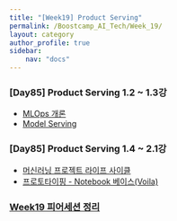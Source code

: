 ```yaml
---
title: "[Week19] Product Serving"
permalink: /Boostcamp_AI_Tech/Week_19/
layout: category
author_profile: true
sidebar:
    nav: "docs"
---
```


### [Day85] Product Serving 1.2 ~ 1.3강

- [MLOps 개론]({{site.url}}/boostcamp_ai_tech/week_19/day_85/01.-Introduction-to-MLOps/#mlops-개론)
- [Model Serving]({[site.url}}/boostcamp_ai_tech/week_19/day_85/02.-Model-Serving/)

### [Day85] Product Serving 1.4 ~ 2.1강

- [머신러닝 프로젝트 라이프 사이클]({{site.url}}/boostcamp_ai_tech/week_19/day_86/01.-Machine-Learning-Project-Lifecycle/)
- [프로토타이핑 - Notebook 베이스(Voila)]({[site.url}}/boostcamp_ai_tech/week_19/day_86/02.-Prototyping-Notebook-Base-(Voila)/)

### [Week19 피어세션 정리](https://github.com/sangmandu/SangSangPlus/tree/main/Meet-up%20log/Week11)

